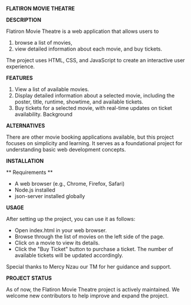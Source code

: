 

**FLATIRON MOVIE THEATRE**



**DESCRIPTION**


Flatiron Movie Theatre is a web application that allows users to 
1. browse a list of movies,
2. view detailed information about each movie, and buy tickets.

 The project uses HTML, CSS, and JavaScript to create an interactive user experience.


**FEATURES**

1. View a list of available movies.
2. Display detailed information about a selected movie, including the poster, title, runtime, showtime, and available tickets.
3. Buy tickets for a selected movie, with real-time updates on ticket availability.
Background


**ALTERNATIVES**

There are other movie booking applications available, but this project focuses on simplicity and learning. It serves as a foundational project for understanding basic web development concepts.



**INSTALLATION**

 ** Requirements **
- A web browser (e.g., Chrome, Firefox, Safari)
- Node.js installed
- json-server installed globally


**USAGE**

After setting up the project, you can use it as follows:

- Open index.html in your web browser.
- Browse through the list of movies on the left side of the page.
- Click on a movie to view its details.
 - Click the "Buy Ticket" button to purchase a ticket. The number of available tickets will be updated accordingly.




Special thanks to Mercy Nzau our TM for her  guidance and support.



**PROJECT STATUS**


As of now, the Flatiron Movie Theatre project is actively maintained. We welcome new contributors to help improve and expand the project.
